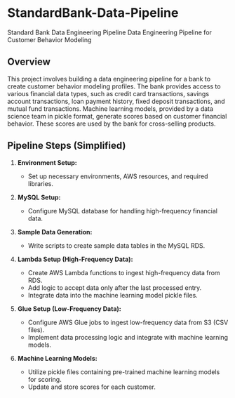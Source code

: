 # StandardBank-Data-Pipeline
Standard Bank Data Engineering Pipeline
 Data Engineering Pipeline for Customer Behavior Modeling

## Overview

This project involves building a data engineering pipeline for a bank to create customer behavior modeling profiles. The bank provides access to various financial data types, such as credit card transactions, savings account transactions, loan payment history, fixed deposit transactions, and mutual fund transactions. Machine learning models, provided by a data science team in pickle format, generate scores based on customer financial behavior. These scores are used by the bank for cross-selling products.

## Pipeline Steps (Simplified)

1. **Environment Setup:**
   - Set up necessary environments, AWS resources, and required libraries.

2. **MySQL Setup:**
   - Configure MySQL database for handling high-frequency financial data.

3. **Sample Data Generation:**
   - Write scripts to create sample data tables in the MySQL RDS.

4. **Lambda Setup (High-Frequency Data):**
   - Create AWS Lambda functions to ingest high-frequency data from RDS.
   - Add logic to accept data only after the last processed entry.
   - Integrate data into the machine learning model pickle files.

5. **Glue Setup (Low-Frequency Data):**
   - Configure AWS Glue jobs to ingest low-frequency data from S3 (CSV files).
   - Implement data processing logic and integrate with machine learning models.

6. **Machine Learning Models:**
   - Utilize pickle files containing pre-trained machine learning models for scoring.
   - Update and store scores for each customer.

